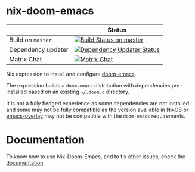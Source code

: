 # nix-doom-emacs

|     | Status |
| --- | --- |
| Build on `master` | [![Build Status on master](https://github.com/nix-community/nix-doom-emacs/workflows/Check%20Build/badge.svg?branch=master&event=push)](https://github.com/nix-community/nix-doom-emacs/actions/workflows/check-build.yml?query=branch%3Amaster) |
| Dependency updater | [![Dependency Updater Status](https://github.com/nix-community/nix-doom-emacs/workflows/Update%20Dependencies/badge.svg?branch=master)](https://github.com/nix-community/nix-doom-emacs/actions/workflows/update-dependencies.yml?query=branch%3Amaster) |
| Matrix Chat | [![Matrix Chat](https://img.shields.io/static/v1?label=chat&message=doom-emacs&color=brightgreen&logo=matrix)](https://matrix.to/#/#doom-emacs:nixos.org) |

Nix expression to install and configure
[doom-emacs](https://github.com/doomemacs/doomemacs).

The expression builds a `doom-emacs` distribution with dependencies
pre-installed based on an existing `~/.doom.d` directory.

It is not a fully fledged experience as some dependencies are not installed and
some may not be fully compatible as the version available in NixOS or
[emacs-overlay](https://github.com/nix-community/emacs-overlay) may not be
compatible with the `doom-emacs` requirements.

# Documentation
To know how to use Nix-Doom-Emacs, and to fix other issues, check the [documentation](./docs)

